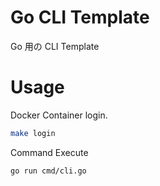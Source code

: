 # Go CLI Template

Go 用の CLI Template

# Usage

Docker Container login.

```bash
make login
```

Command Execute

```bash
go run cmd/cli.go
```
